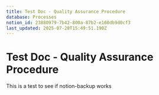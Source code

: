 ```yaml
---
title: Test Doc - Quality Assurance Procedure
database: Processes
notion_id: 23880979-7b42-800a-87b2-e160db9d0cf3
last_updated: 2025-07-28T15:49:51.190Z
---
```


# Test Doc - Quality Assurance Procedure


This is a test to see if notion-backup works

